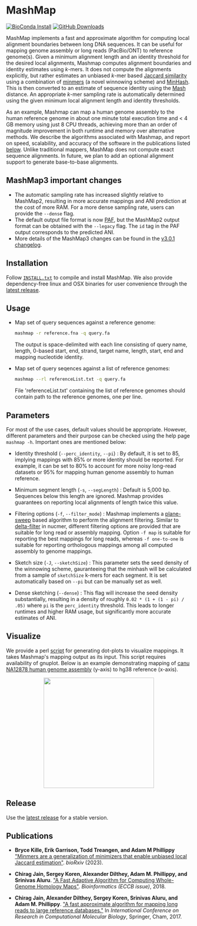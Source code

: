 MashMap
========================================================================
[![BioConda Install](https://img.shields.io/conda/dn/bioconda/mashmap.svg?style=flag&label=BioConda%20install)](https://anaconda.org/bioconda/mashmap)
[![GitHub Downloads](https://img.shields.io/github/downloads/marbl/MashMap/total.svg?style=social&logo=github&label=Download)](https://github.com/marbl/MashMap/releases)

MashMap implements a fast and approximate algorithm for computing local alignment boundaries between long DNA sequences. It can be useful for mapping genome assembly or long reads (PacBio/ONT) to reference genome(s). Given a minimum alignment length and an identity threshold for the desired local alignments, Mashmap computes alignment boundaries and identity estimates using *k*-mers. It does not compute the alignments explicitly, but rather estimates an unbiased *k*-mer based [Jaccard similarity](https://en.wikipedia.org/wiki/Jaccard_index) using a combination of [minmers](https://www.biorxiv.org/content/10.1101/2023.05.16.540882v1) (a novel winnowing scheme) and [MinHash](https://en.wikipedia.org/wiki/MinHash). This is then converted to an estimate of sequence identity using the [Mash](http://mash.readthedocs.org) distance. An appropriate *k*-mer sampling rate is automatically determined using the given minimum local alignment length and identity thresholds. 

As an example, Mashmap can map a human genome assembly to the human reference genome in about one minute total execution time and < 4 GB memory using just 8 CPU threads, achieving more than an order of magnitude improvement in both runtime and memory over alternative methods. We describe the algorithms associated with Mashmap, and report on speed, scalability, and accuracy of the software in the publications listed [below](#publications). Unlike traditional mappers, MashMap does not compute exact sequence alignments. In future, we plan to add an optional alignment support to generate base-to-base alignments.

## MashMap3 important changes
- The automatic sampling rate has increased slightly relative to MashMap2, resulting in more accurate mappings and ANI prediction at the cost of more RAM. For a more dense sampling rate, users can provide the `--dense` flag. 
- The default output file format is now [PAF](https://github.com/lh3/miniasm/blob/master/PAF.md), but the MashMap2 output format can be obtained with the `--legacy` flag. The `id` tag in the PAF output corresponds to the predicted ANI. 
- More details of the MashMap3 changes can be found in the [v3.0.1 changelog](https://github.com/marbl/MashMap/releases/tag/v3.0.1).

## Installation
Follow [`INSTALL.txt`](INSTALL.txt) to compile and install MashMap. We also provide dependency-free linux and OSX binaries for user convenience through the [latest release](https://github.com/marbl/MashMap/releases).

## Usage

* Map set of query sequences against a reference genome:
  ```sh
  mashmap -r reference.fna -q query.fa
  ```
  The output is space-delimited with each line consisting of query name, length,
  0-based start, end, strand, target name, length, start, end and mapping nucleotide
  identity.

* Map set of query seqences against a list of reference genomes:
  ```sh
  mashmap --rl referenceList.txt -q query.fa
  ```
  File 'referenceList.txt' containing the list of reference genomes should contain path to the reference genomes, one per line.

## Parameters

For most of the use cases, default values should be appropriate. However, different parameters and their purpose can be checked using the help page `mashmap -h`. Important ones are mentioned below:

* Identity threshold (`--perc_identity`, `--pi`) : By default, it is set to 85, implying mappings with 85% or more identity should be reported. For example, it can be set to 80% to account for more noisy long-read datasets or 95% for mapping human genome assembly to human reference.

* Minimum segment length (`-s`, `--segLength`) :  Default is 5,000 bp. Sequences below this length are ignored. Mashmap provides guarantees on reporting local alignments of length twice this value.

* Filtering options (`-f`, `--filter_mode`) : Mashmap implements a [plane-sweep](https://en.wikipedia.org/wiki/Sweep_line_algorithm) based algorithm to perform the alignment filtering. Similar to [delta-filter](http://mummer.sourceforge.net/manual/#filter) in nucmer, different filtering options are provided that are suitable for long read or assembly mapping. Option `-f map` is suitable for reporting the best mappings for long reads, whereas `-f one-to-one` is suitable for reporting orthologous mappings among all computed assembly to genome mappings.   

* Sketch size (`-J`, `--sketchSize`) : This parameter sets the seed density of the winnowing scheme, gauranteeing that the minhash will be calculated from a sample of `sketchSize` k-mers for each segment. It is set automatically based on `--pi` but can be manually set as well. 

* Dense sketching (`--dense`) : This flag will increase the seed density substantially, resulting in a density of roughly `0.02 * (1 + (1 - pi) / .05)` where `pi` is the `perc_identity` threshold. This leads to longer runtimes and higher RAM usage, but significantly more accurate estimates of ANI. 

## Visualize

We provide a perl [script](scripts) for generating dot-plots to visualize mappings. It takes Mashmap's mapping output as its input. This script requires availability of gnuplot. Below is an example demonstrating mapping of [canu NA12878 human genome assembly](https://github.com/nanopore-wgs-consortium/NA12878/blob/master/Genome.md) (y-axis) to hg38 reference (x-axis).

<p align="center">
<img src="https://i.postimg.cc/HskJNzNg/readme-mashmap.jpg" height="300"/>
</p>

## Release

Use the [latest release](https://github.com/marbl/MashMap/releases) for a stable version. 

## <a name=“publications”></a>Publications

- **Bryce Kille, Erik Garrison, Todd Treangen, and Adam M Phillippy** ["Minmers are a generalization of minimizers that enable unbiased local Jaccard estimation"](https://doi.org/10.1101/2023.05.16.540882). *bioRxiv* (2023).

- **Chirag Jain, Sergey Koren, Alexander Dilthey, Adam M. Phillippy, and Srinivas Aluru**. ["A Fast Adaptive Algorithm for Computing Whole-Genome Homology Maps"](https://doi.org/10.1093/bioinformatics/bty597). *Bioinformatics (ECCB issue)*, 2018.

- **Chirag Jain, Alexander Dilthey, Sergey Koren, Srinivas Aluru, and Adam M. Phillippy**. ["A fast approximate algorithm for mapping long reads to large reference databases."](https://link.springer.com/chapter/10.1007/978-3-319-56970-3_5) In *International Conference on Research in Computational Molecular Biology*, Springer, Cham, 2017.
